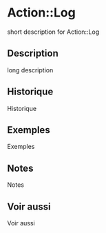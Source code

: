# Action::Log

<div class="short-description">
<span class="fixme template">short description for Action::Log</span>
</div>
<!--
<div class="applicability">
Obsolète depuis #.#.#
</div>
-->

## Description

<span class="fixme template">long description</span>

## Historique

<span class="fixme template">Historique</span>

## Exemples

<span class="fixme template">Exemples</span>

## Notes

<span class="fixme template">Notes</span>

## Voir aussi

<span class="fixme template">Voir aussi</span>

